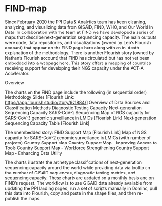 # FIND-map
Since February 2020 the PPI Data &amp; Analytics team has been cleaning, analyzing, and visualizing data from GISAID, FIND, WHO, and Our World In Data. In collaboration with the team at FIND we have developed a series of maps that describe next-generation sequencing capacity. The main outputs were code, data repositories, and visualizations (owned by Leo’s Flourish account) that appear on the FIND page here along with an in-depth explanation of the methodology. There is another Flourish story (owned by Nathan’s Flourish account) that FIND has circulated but has not yet been embedded into a webpage here. This story offers a mapping of countries receiving support for developing their NGS capacity under the ACT-A Accelerator.


Overview

The charts on the FIND page include the following (in sequential order):
Methodology Slides [Flourish Link: https://app.flourish.studio/story/921884/]
Overview of Data Sources and Classification Methods
Diagnostic Testing Capacity
Next-generation Sequencing Capacity
SARS-CoV-2 Sequencing
Map of NGS capacity for SARS-CoV-2 genomic surveillance in LMICs [Flourish Link]
Next-generation Sequencing Capacity Table [Flourish Link]

The unembedded story:
FIND Support Map [Flourish Link]
Map of NGS capacity for SARS-CoV-2 genomic surveillance in LMICs (with number of projects)
Country Support Map
Country Support Map - Improving Access to Tools
Country Support Map - Workforce Strengthening
Country Support Map - Enhancing Data Utility


The charts illustrate the archetype classifications of next-generation sequencing capacity around the world while providing data via tooltip on the number of GISAID sequences, diagnostic testing metrics, and sequencing capacity. These charts are updated on a monthly basis and on FIND’s request. The workflow is to use GISAID data already available from updating the PPI landing pages, run a set of scripts manually in Domino, pull this data into Flourish, copy and paste in the shape files, and then re-publish the maps.



